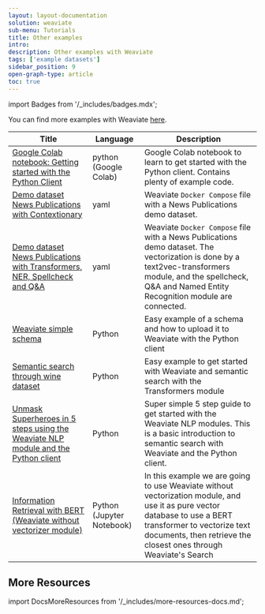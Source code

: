 ```yaml
---
layout: layout-documentation
solution: weaviate
sub-menu: Tutorials
title: Other examples
intro:
description: Other examples with Weaviate
tags: ['example datasets']
sidebar_position: 9
open-graph-type: article
toc: true
---
```

import Badges from '/_includes/badges.mdx';

<Badges/>

You can find more examples with Weaviate [here](https://github.com/weaviate/weaviate-examples).

|Title|Language|Description|
|---|---|---|
| [Google Colab notebook: Getting started with the Python Client](https://github.com/weaviate/weaviate-examples/tree/main/getting-started-with-python-client-colab) | python (Google Colab) | Google Colab notebook to learn to get started with the Python client. Contains plenty of example code. |
| [Demo dataset News Publications with Contextionary](https://github.com/weaviate/weaviate-examples/tree/main/weaviate-contextionary-newspublications) | yaml | Weaviate `Docker Compose` file with a News Publications demo dataset. |
| [Demo dataset News Publications with Transformers, NER, Spellcheck and Q&A](https://github.com/weaviate/weaviate-examples/tree/main/weaviate-transformers-newspublications) | yaml | Weaviate `Docker Compose` file with a News Publications demo dataset. The vectorization is done by a text2vec-transformers module, and the spellcheck, Q&A and Named Entity Recognition module are connected. |
| [Weaviate simple schema](https://github.com/weaviate/weaviate-examples/tree/main/schema-wines) | Python | Easy example of a schema and how to upload it to Weaviate with the Python client |
| [Semantic search through wine dataset](https://github.com/weaviate/weaviate-examples/tree/main/semanticsearch-transformers-wines) | Python | Easy example to get started with Weaviate and semantic search with the Transformers module |
| [Unmask Superheroes in 5 steps using the Weaviate NLP module and the Python client](https://github.com/weaviate/weaviate-examples/tree/main/unmask-superheroes) | Python | Super simple 5 step guide to get started with the Weaviate NLP modules. This is a basic introduction to semantic search with Weaviate and the Python client.|
| [Information Retrieval with BERT (Weaviate without vectorizer module)](https://github.com/weaviate/weaviate-examples/tree/main/bert-information-retrieval) | Python (Jupyter Notebook) | In this example we are going to use Weaviate without vectorization module, and use it as pure vector database to use a BERT transformer to vectorize text documents, then retrieve the closest ones through Weaviate's Search |

## More Resources

import DocsMoreResources from '/_includes/more-resources-docs.md';

<DocsMoreResources />
